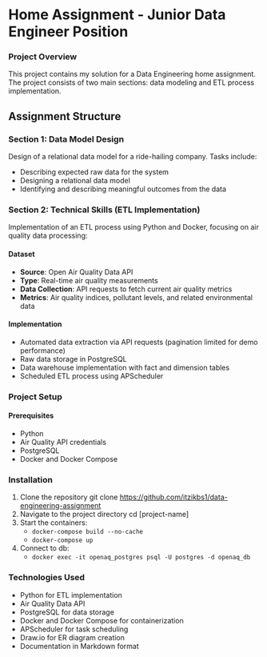 [//]: # (# ride-hailing-platform)

# Home Assignment - Junior Data Engineer Position
### Project Overview

This project contains my solution for a Data Engineering home assignment. The project consists of two main sections: data modeling and ETL process implementation.

## Assignment Structure
### Section 1: Data Model Design
Design of a relational data model for a ride-hailing company. Tasks include:

- Describing expected raw data for the system
- Designing a relational data model
- Identifying and describing meaningful outcomes from the data


### Section 2: Technical Skills (ETL Implementation)
Implementation of an ETL process using Python and Docker, focusing on air quality data processing:

#### Dataset

- **Source**: Open Air Quality Data API
- **Type**: Real-time air quality measurements
- **Data Collection**: API requests to fetch current air quality metrics
- **Metrics**: Air quality indices, pollutant levels, and related environmental data

#### Implementation
- Automated data extraction via API requests (pagination limited for demo performance)
- Raw data storage in PostgreSQL
- Data warehouse implementation with fact and dimension tables
- Scheduled ETL process using APScheduler


### Project Setup

#### Prerequisites
- Python
- Air Quality API credentials
- PostgreSQL
- Docker and Docker Compose

### Installation
1. Clone the repository
    git clone https://github.com/itzikbs1/data-engineering-assignment
2. Navigate to the project directory
    cd [project-name]
3. Start the containers:
   - `docker-compose build --no-cache`
   - `docker-compose up`
4. Connect to db: 
   - `docker exec -it openaq_postgres psql -U postgres -d openaq_db`

### Technologies Used

- Python for ETL implementation
- Air Quality Data API
- PostgreSQL for data storage
- Docker and Docker Compose for containerization
- APScheduler for task scheduling
- Draw.io for ER diagram creation
- Documentation in Markdown format